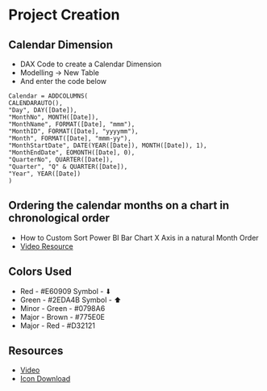 # Project Creation

## Calendar Dimension
* DAX Code to create a Calendar Dimension
* Modelling -> New Table
* And enter the code below 
```dax
Calendar = ADDCOLUMNS(
CALENDARAUTO(),
"Day", DAY([Date]),
"MonthNo", MONTH([Date]),
"MonthName", FORMAT([Date], "mmm"),
"MonthID", FORMAT([Date], "yyyymm"),
"Month", FORMAT([Date], "mmm-yy"),
"MonthStartDate", DATE(YEAR([Date]), MONTH([Date]), 1),
"MonthEndDate", EOMONTH([Date], 0),
"QuarterNo", QUARTER([Date]),
"Quarter", "Q" & QUARTER([Date]),
"Year", YEAR([Date])
)
```

## Ordering the calendar months on a chart in chronological order
* How to Custom Sort Power BI Bar Chart X Axis in a natural Month Order
* [Video Resource](https://www.youtube.com/watch?v=zF2xDm1Rvlg)


## Colors Used
* Red - #E60909  Symbol -  ⬇
* Green - #2EDA4B Symbol - ⬆
* Minor - Green - #0798A6
* Major - Brown - #775E0E
* Major - Red - #D32121

## Resources
* [Video](https://www.youtube.com/watch?v=aVrn8MSuIuI)
* [Icon Download](https://icons8.com/icons)
